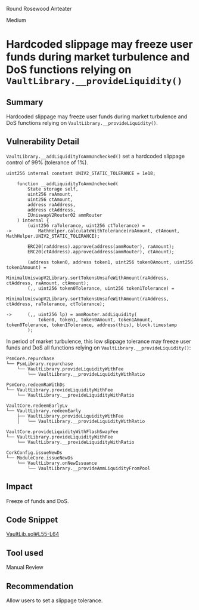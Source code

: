 Round Rosewood Anteater

Medium

# Hardcoded slippage may freeze user funds during market turbulence and DoS functions relying on `VaultLibrary.__provideLiquidity()`

## Summary

Hardcoded slippage may freeze user funds during market turbulence and DoS functions relying on `VaultLibrary.__provideLiquidity()`.

## Vulnerability Detail

`VaultLibrary.__addLiquidityToAmmUnchecked()` set a hardcoded slippage control of 99% (tolerance of 1%).

```solidity
uint256 internal constant UNIV2_STATIC_TOLERANCE = 1e18;
```
```solidity
    function __addLiquidityToAmmUnchecked(
        State storage self,
        uint256 raAmount,
        uint256 ctAmount,
        address raAddress,
        address ctAddress,
        IUniswapV2Router02 ammRouter
    ) internal {
        (uint256 raTolerance, uint256 ctTolerance) =
->          MathHelper.calculateWithTolerance(raAmount, ctAmount, MathHelper.UNIV2_STATIC_TOLERANCE);

        ERC20(raAddress).approve(address(ammRouter), raAmount);
        ERC20(ctAddress).approve(address(ammRouter), ctAmount);

        (address token0, address token1, uint256 token0Amount, uint256 token1Amount) =
            MinimalUniswapV2Library.sortTokensUnsafeWithAmount(raAddress, ctAddress, raAmount, ctAmount);
        (,, uint256 token0Tolerance, uint256 token1Tolerance) =
            MinimalUniswapV2Library.sortTokensUnsafeWithAmount(raAddress, ctAddress, raTolerance, ctTolerance);

->      (,, uint256 lp) = ammRouter.addLiquidity(
            token0, token1, token0Amount, token1Amount, token0Tolerance, token1Tolerance, address(this), block.timestamp
        );
```

In period of market turbulence, this low slippage tolerance may freeze user funds and DoS all functions relying on `VaultLibrary.__provideLiquidity()`:

```tree
PsmCore.repurchase
└── PsmLibrary.repurchase
    └── VaultLibrary.provideLiquidityWithFee
        └── VaultLibrary.__provideLiquidityWithRatio

PsmCore.redeemRaWithDs
└── VaultLibrary.provideLiquidityWithFee
    └── VaultLibrary.__provideLiquidityWithRatio

VaultCore.redeemEarlyLv
└── VaultLibrary.redeemEarly
    ├── VaultLibrary.provideLiquidityWithFee
    │   └── VaultLibrary.__provideLiquidityWithRatio

VaultCore.provideLiquidityWithFlashSwapFee
└── VaultLibrary.provideLiquidityWithFee
    └── VaultLibrary.__provideLiquidityWithRatio

CorkConfig.issueNewDs
└── ModuleCore.issueNewDs
    └── VaultLibrary.onNewIssuance
        └── VaultLibrary.__provideAmmLiquidityFromPool
```

## Impact

Freeze of funds and DoS.

## Code Snippet

[VaultLib.sol#L55-L64](https://github.com/sherlock-audit/2024-08-cork-protocol/blob/db23bf67e45781b00ee6de5f6f23e621af16bd7e/Depeg-swap/contracts/libraries/VaultLib.sol#L55-L64)

## Tool used

Manual Review

## Recommendation

Allow users to set a slippage tolerance.